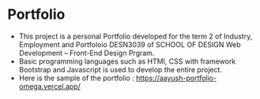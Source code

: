 # Portfolio

- This project is a personal Portfolio developed for the term 2 of Industry, Employment and Portfoloio DESN3039 of SCHOOL OF DESIGN Web Development – Front-End Design Prgram.
- Basic programming languages such as HTMl, CSS with framework Bootstrap and Javascript is used to develop the entire project.
- Here is the sample of the portfolio :
    https://aayush-portfolio-omega.vercel.app/
